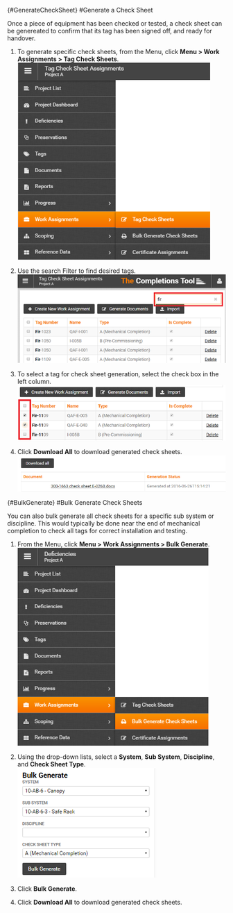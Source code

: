 {#GenerateCheckSheet}
#Generate a Check Sheet 

Once a piece of equipment has been checked or tested, a check sheet can be genereated to confirm that its tag has been signed off, and ready for handover. 

1. To generate specific check sheets, from the Menu, click **Menu > Work Assignments > Tag Check Sheets**.   
![Menu > Work Assignments > Tag Check Sheets](images\Mtagchecksheetassignments.PNG)  

1. Use the search Filter to find desired tags.   
![Filter Tag Check Sheet Assignments](images\tagcsassignmentsfilter.png)  
  
1. To select a tag for check sheet generation, select the check box in the left column.  
![Select Tag Check Sheet Assignments](images\tagcsassignmentsselect.png) 
 
1. Click **Download All** to download generated check sheets.  
![Download Generated Check Sheets](images\downloadgeneratedcs.png)   

{#BulkGenerate}
#Bulk Generate Check Sheets

You can also bulk generate all check sheets for a specific sub system or discipline. This would typically be done near the end of mechanical completion to check all tags for correct installation and testing. 

1. From the Menu, click **Menu > Work Assignments > Bulk Generate**.  
![Menu > Work Assignments > Bulk Generate](images\MBulkGenerateCS.PNG)   

2. Using the drop-down lists, select a **System**, **Sub System**, **Discipline**, and **Check Sheet Type**.  
    ![Bulk Generate Options](images\BulkGenerateOptions.png)  
    
1. Click **Bulk Generate**.   

1. Click **Download All** to download generated check sheets.